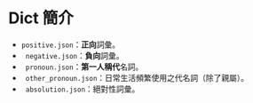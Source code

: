 # Dict 簡介

- ` positive.json `：**正向**詞彙。  
- ` negative.json`：**負向**詞彙。  
- ` pronoun.json`：**第一人稱代**名詞。  
- ` other_pronoun.json`：日常生活頻繁使用之代名詞（除了親屬）。  
- ` absolution.json`：絕對性詞彙。  



